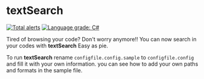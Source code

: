 #     textSearch

[![Total alerts](https://img.shields.io/lgtm/alerts/g/saadati944/textSearch.svg?logo=lgtm&logoWidth=18)](https://lgtm.com/projects/g/saadati944/textSearch/alerts/)
[![Language grade: C#](https://img.shields.io/lgtm/grade/csharp/g/saadati944/textSearch.svg?logo=lgtm&logoWidth=18)](https://lgtm.com/projects/g/saadati944/textSearch/context:csharp)


Tired of browsing your code? Don't worry anymore!!
You can now search in your codes with **textSearch** Easy as pie.

To run **textSearch** rename `configfile.config.sample` to `configfile.config` and fill it with your own information.
you can see how to add your own paths and formats in the sample file.
